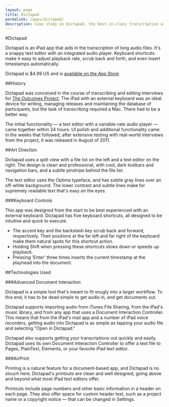 ```yaml
---
layout: page
title: Dictapad
permalink: /apps/dictapad/
description: Case study on Dictapad, the best-in-class transcription aid for the iPad.
---
```


#Dictapad

Dictapad is an iPad app that aids in the transcription of long audio files. It's a snappy text editor with an integrated audio player. Keyboard shortcuts make it easy to adjust playback rate, scrub back and forth, and even insert timestamps automatically. 

Dictapad is $4.99 US and is [available on the App Store](http://itunes.apple.com/us/app/dictapad/id408477445?mt=8).

##History

Dictapad was conceived in the course of transcribing and editing interviews for [The Outcomes Project](/multimedia/outcomes). The iPad with an external keyboard was an ideal device for writing, managing releases and maintaining the database of participants, but the task of transcribing required a Mac. There had to be a better way. 

The initial functionality — a text editor with a variable-rate audio player — came together within 24 hours. UI polish and additional functionality came in the weeks that followed; after extensive testing with real-world interviews from the project, it was released in August of 2011. 

##Art Direction

Dictapad uses a split view with a file list on the left and a text editor on the right. The design is clean and professional, with cool, dark toolbars and navigation bars, and a subtle pinstripe behind the file list. 

The text editor uses the Optima typeface, and has subtle gray lines over an off-white background. The lower contrast and subtle lines make for supremely readable text that's easy on the eyes. 

###Keyboard Controls

This app was designed from the start to be best experienced with an external keyboard. Dictapad has five keyboard shortcuts, all designed to be intuitive and quick to execute. 

 * The accent key and the backslash key scrub back and forward, respectively. Their positions at the far left and far right of the keyboard make them natural spots for this shortcut action. 
 * Holding Shift when pressing these shortcuts slows down or speeds up playback. 
 * Pressing 'Enter' three times inserts the current timestamp at the playhead into the document. 

##Technologies Used

###Advanced Document Interaction

Dictapad is a simple tool that's meant to fit snugly into a larger workflow. To this end, it has to be dead simple to get audio in, and get documents out. 

Dictapad supports importing audio from iTunes File Sharing, from the iPad's music library, and from any app that uses a Document Interaction Controller. This means that from the iPad's mail app and a number of iPad voice recorders, getting audio into Dictapad is as simple as tapping your audio file and selecting "Open in Dictapad."

Dictapad also supports getting your transcriptions out quickly and easily. Dictapad uses its own Document Interaction Controller to offer a text file to Pages, PlainText, Elements, or your favorite iPad text editor. 

###AirPrint

Printing is a natural feature for a document-based app, and Dictapad is no slouch here. Dictapad's printouts are clean and well designed, going above and beyond what most iPad text editors offer. 

Printouts include page numbers and other basic information in a header on each page. They also offer space for custom header text, such as a project name or a copyright notice — that can be changed in Settings. 